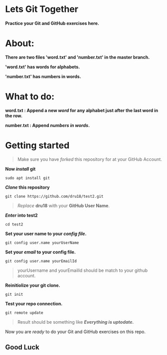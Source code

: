 # Lets Git Together

#### Practice your Git and GitHub exercises here.

# About:

**There are two files 'word.txt' and 'number.txt' in the master branch.**

**'word.txt' has words for alphabets.**

**'number.txt' has numbers in words.**

# What to do:

**word.txt : Append a new *word* for any alphabet just after the last word in the row.**

**number.txt : Append *numbers in words*.**

# Getting started

> Make sure you have *forked* this repository for at your GitHub Account.

**Now *install* git**

`sudo apt install git`

***Clone* this repository**

`git clone https://github.com/dru18/test2.git`

> *Replace* **dru18** with your **GitHub User Name**.

***Enter* into test2**

`cd test2`

**Set your user name to your *config file*.**

`git config user.name yourUserName`

**Set your *email* to your config file.**

`git config user.name yourEmailId`

> yourUsername and yourEmailId should be match to your github account.

**Reinitiolize your git clone.**

`git init`

**Test your repo connection.**

`git remote update`

> Result should be something like ***Everything is uptodate.***

Now you are *ready* to do your Git and GitHub exercises on this repo.

## Good Luck
